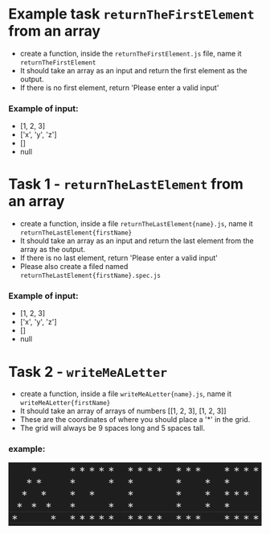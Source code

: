 # Example task `returnTheFirstElement` from an array
- create a function, inside the `returnTheFirstElement.js` file, name it `returnTheFirstElement`
- It should take an array as an input and return the first element as the output.
- If there is no first element, return 'Please enter a valid input'

### Example of input:
- [1, 2, 3]
- ['x', 'y', 'z']
- []
- null

# Task 1 - `returnTheLastElement` from an array
- create a function, inside a file `returnTheLastElement{name}.js`, name it `returnTheLastElement{firstName}`
- It should take an array as an input and return the last element from the array as the output.
- If there is no last element, return 'Please enter a valid input'
- Please also create a filed named `returnTheLastElement{firstName}.spec.js`

### Example of input:
- [1, 2, 3]
- ['x', 'y', 'z']
- []
- null

# Task 2 - `writeMeALetter`
- create a function, inside a file `writeMeALetter{name}.js`, name it `writeMeALetter{firstName}`
- It should take an array of arrays of numbers [[1, 2, 3], [1, 2, 3]]
- These are the coordinates of where you should place a '*' in the grid.
- The grid will always be 9 spaces long and 5 spaces tall.

### example:
![Alt text](./task2Example.png "Task 2 Example")
